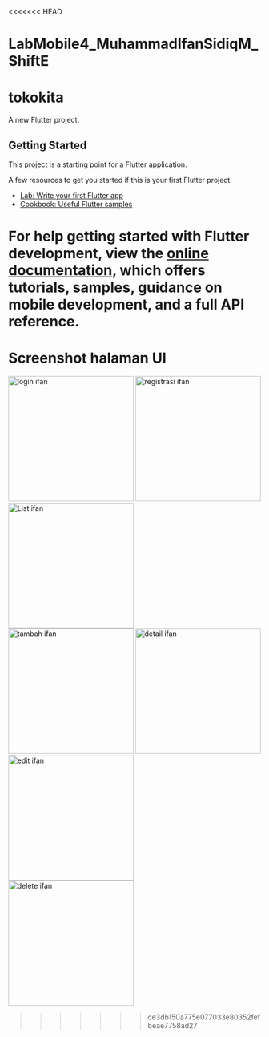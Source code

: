 <<<<<<< HEAD
# LabMobile4_MuhammadIfanSidiqM_ShiftE

# tokokita

A new Flutter project.

## Getting Started

This project is a starting point for a Flutter application.

A few resources to get you started if this is your first Flutter project:

- [Lab: Write your first Flutter app](https://docs.flutter.dev/get-started/codelab)
- [Cookbook: Useful Flutter samples](https://docs.flutter.dev/cookbook)

For help getting started with Flutter development, view the
[online documentation](https://docs.flutter.dev/), which offers tutorials,
samples, guidance on mobile development, and a full API reference.
=======
# Screenshot halaman UI

<img width="250" alt="login ifan" src="https://github.com/user-attachments/assets/e4ff2dd4-91ac-4197-a1fd-85349d2d6da2">
<img width="250" alt="registrasi ifan" src="https://github.com/user-attachments/assets/dbdf5dcd-fe81-40a9-8a78-c2700dd6bd26">
<img width="250" alt="List ifan" src="https://github.com/user-attachments/assets/8f6871f5-6adb-4266-bb31-89d263984fcb">
<br>
<img width="250" alt="tambah ifan" src="https://github.com/user-attachments/assets/1b870733-7d3c-4a69-96e5-23774bfcd55e">
<img width="250" alt="detail ifan" src="https://github.com/user-attachments/assets/53abdf84-663e-4fda-ba8b-2d39fd94eacc">
<img width="250" alt="edit ifan" src="https://github.com/user-attachments/assets/b85b9d65-0002-4c16-989b-4bf484cca8ce">
<br>
<img width="250" alt="delete ifan" src="https://github.com/user-attachments/assets/c077b81f-fdd5-4b04-933a-14e40425f5a0">








>>>>>>> ce3db150a775e077033e80352fefbeae7758ad27
